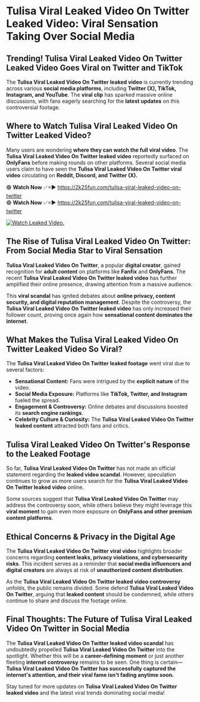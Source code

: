 # Tulisa Viral Leaked Video On Twitter Leaked Video: Viral Sensation Taking Over Social Media

## **Trending! Tulisa Viral Leaked Video On Twitter Leaked Video Goes Viral on Twitter and TikTok**
The **Tulisa Viral Leaked Video On Twitter leaked video** is currently trending across various **social media platforms**, including **Twitter (X), TikTok, Instagram, and YouTube**. The **viral clip** has sparked massive online discussions, with fans eagerly searching for the **latest updates** on this controversial footage.

## **Where to Watch Tulisa Viral Leaked Video On Twitter Leaked Video?**
Many users are wondering **where they can watch the full viral video**. The **Tulisa Viral Leaked Video On Twitter leaked video** reportedly surfaced on **OnlyFans** before making rounds on other platforms. Several social media users claim to have seen the **Tulisa Viral Leaked Video On Twitter viral video** circulating on **Reddit, Discord, and Twitter (X).**

🟢 **Watch Now** ✅=► https://2k25fun.com/tulisa-viral-leaked-video-on-twitter  
🟢 **Watch Now** ✅=► https://2k25fun.com/tulisa-viral-leaked-video-on-twitter  

[![Watch Leaked Video.](https://miro.medium.com/v2/resize:fit:828/format:webp/1*cilzJN44JGOrTw9NJCrNHA.gif "Watch Leaked Video")](https://2k25fun.com/tulisa-viral-leaked-video-on-twitter)

## **The Rise of Tulisa Viral Leaked Video On Twitter: From Social Media Star to Viral Sensation**
**Tulisa Viral Leaked Video On Twitter**, a popular **digital creator**, gained recognition for **adult content** on platforms like **Fanfix** and **OnlyFans**. The recent **Tulisa Viral Leaked Video On Twitter leaked video** has further amplified their online presence, drawing attention from a massive audience.

This **viral scandal** has ignited debates about **online privacy, content security, and digital reputation management**. Despite the controversy, the **Tulisa Viral Leaked Video On Twitter leaked video** has only increased their follower count, proving once again how **sensational content dominates the internet**.

## **What Makes the Tulisa Viral Leaked Video On Twitter Leaked Video So Viral?**
The **Tulisa Viral Leaked Video On Twitter leaked footage** went viral due to several factors:
- **Sensational Content:** Fans were intrigued by the **explicit nature** of the video.
- **Social Media Exposure:** Platforms like **TikTok, Twitter, and Instagram** fueled the spread.
- **Engagement & Controversy:** Online debates and discussions boosted its **search engine rankings**.
- **Celebrity Culture & Curiosity:** The **Tulisa Viral Leaked Video On Twitter leaked content** attracted both fans and critics.

## **Tulisa Viral Leaked Video On Twitter's Response to the Leaked Footage**
So far, **Tulisa Viral Leaked Video On Twitter** has not made an official statement regarding the **leaked video scandal**. However, speculation continues to grow as more users search for the **Tulisa Viral Leaked Video On Twitter leaked video** online.

Some sources suggest that **Tulisa Viral Leaked Video On Twitter** may address the controversy soon, while others believe they might leverage this **viral moment** to gain even more exposure on **OnlyFans and other premium content platforms**.

## **Ethical Concerns & Privacy in the Digital Age**
The **Tulisa Viral Leaked Video On Twitter viral video** highlights broader concerns regarding **content leaks, privacy violations, and cybersecurity risks**. This incident serves as a reminder that **social media influencers and digital creators** are always at risk of **unauthorized content distribution**.

As the **Tulisa Viral Leaked Video On Twitter leaked video controversy** unfolds, the public remains divided. Some defend **Tulisa Viral Leaked Video On Twitter**, arguing that **leaked content** should be condemned, while others continue to share and discuss the footage online.

## **Final Thoughts: The Future of Tulisa Viral Leaked Video On Twitter in Social Media**
The **Tulisa Viral Leaked Video On Twitter leaked video scandal** has undoubtedly propelled **Tulisa Viral Leaked Video On Twitter** into the spotlight. Whether this will be a **career-defining moment** or just another fleeting **internet controversy** remains to be seen. One thing is certain—**Tulisa Viral Leaked Video On Twitter has successfully captured the internet's attention, and their viral fame isn't fading anytime soon.**

Stay tuned for more updates on **Tulisa Viral Leaked Video On Twitter leaked video** and the latest viral trends dominating social media!